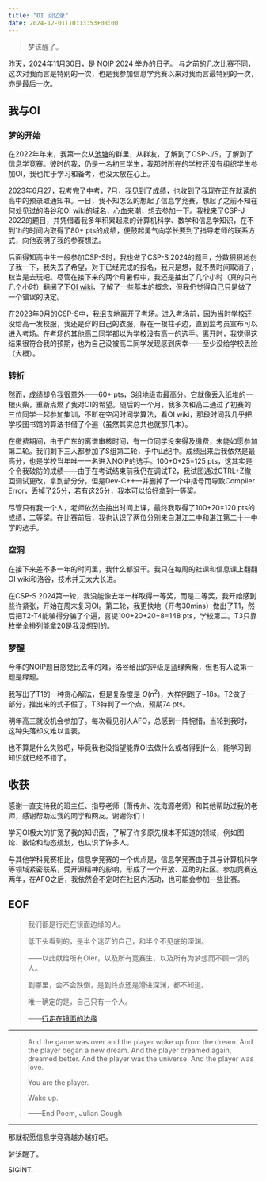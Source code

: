 ```yaml
---
title: "OI 回忆录"
date: 2024-12-01T10:13:53+08:00
---
```


> 梦该醒了。

昨天，2024年11月30日，是 [NOIP 2024](https://www.noi.cn/gs/xw/gd/2024-11-25/834883.shtml) 举办的日子。
与之前的几次比赛不同，这次对我而言是特别的一次，也是我参加信息学竞赛以来对我而言最特别的一次，亦是最后一次。

## 我与OI

### 梦的开始

在2022年年末，我第一次从[池塘](https://github.com/chitang233/)的群里，从群友，了解到了CSP-J/S，了解到了信息学竞赛。彼时的我，仍是一名初三学生，我那时所在的学校还没有组织学生参加OI，我也忙于学习和备考，也没太放在心上。

2023年6月27，我考完了中考，7月，我见到了成绩，也收到了我现在正在就读的高中的预录取通知书。一日，我不知怎么的想起了信息学竞赛，想起了之前不知在何处见过的洛谷和OI wiki的域名，心血来潮，想去参加一下。我找来了CSP-J 2022的题目，并凭借着我多年积累起来的计算机科学、数学和信息学知识，在不到1h的时间内取得了80+ pts的成绩，便鼓起勇气向学长要到了指导老师的联系方式，向他表明了我的参赛想法。

后面得知高中生一般参加CSP-S时，我也做了CSP-S 2024的题目，分数狠狠地创了我一下，我失去了希望，对于已经完成的报名，我只是想，就不费时间取消了，权当是去玩吧。尽管在接下来的两个月暑假中，我还是抽出了几个小时（真的只有几个小时）翻阅了下[OI wiki](https://oi-wiki.org)，了解了一些基本的概念，但我仍觉得自己只是做了一个错误的决定。

在2023年9月的CSP-S中，我沮丧地离开了考场。进入考场前，因为当时学校还没给高一发校服，我还是穿的自己的衣服，躲在一根柱子边，直到监考员宣布可以进入考场。在考场的其他高二同学都以为学校没有高一的选手。离开时，我觉得这结果很符合我的预期，也为自己没被高二同学发现感到庆幸——至少没给学校丢脸（大概）。

### 转折

然而，成绩却令我很意外——60+ pts，S组地级市最高分。它就像丢入纸堆的一根火柴，重新点燃了我对OI的希望。随后的一个月，我多次和高二通过了初赛的三位同学一起参加集训，不断在空闲时间学算法，看OI wiki，那段时间我几乎把学校图书馆的算法书借了个遍（虽然其实总共也就那几本）。

在缴费期间，由于广东的离谱审核时间，有一位同学没来得及缴费，未能如愿参加第二轮。我们剩下三人都参加了S组第二轮，于中山纪中。成绩出来后我依然是最高分，也是学校当年唯一一名进入NOIP的选手。100+0+25=125 pts，这其实是个令我破防的成绩——由于在考试结束前我仍在调试T2，我试图通过CTRL+Z撤回调试更改，拿到部分分，但是Dev-C++一并删掉了一个中括号而导致Compiler Error，丢掉了25分，若有这25分，我本可以恰好拿到一等奖。

尽管只有我一个人，老师依然会抽出时间上课，最终我取得了100+20=120 pts的成绩，二等奖。在比赛前后，我也认识了两位分别来自湛江二中和湛江第二十一中学的选手。

### 空洞

在接下来差不多一年的时间里，我什么都没干。我只在每周的社课和信息课上翻翻OI wiki和洛谷，技术并无太大长进。

在CSP-S 2024第一轮，我没能像去年一样取得一等奖，而是二等奖，我开始感到些许紧张，开始在周末复习OI。第二轮，我更快地（开考30mins）做出了T1，然后把T2-T4能骗得分骗了个遍，喜提100+20+20+8=148 pts，学校第二。T3只靠枚举全排列能拿20是我没想到的。

### 梦醒

今年的NOIP题目感觉比去年的难，洛谷给出的评级是蓝绿紫紫，但也有人说第一题是绿题。

我写出了T1的一种贪心解法，但是复杂度是 $O(n^2)$，大样例跑了~18s。T2做了一部分，推出来的式子假了。T3特判了一个点，预期74 pts。

明年高三就没机会参加了。每次看见别人AFO，总感到一阵惋惜，当轮到我时，这种失落却又难以言表。

也不算是什么失败吧，毕竟我也没指望能靠OI去做什么或者得到什么，能学习到知识就已经不错了。

## 收获

感谢一直支持我的班主任、指导老师（萧传州、冼海源老师）和其他帮助过我的老师，感谢帮助过我的同学和网友。谢谢你们！

学习OI极大的扩宽了我的知识面，了解了许多原先根本不知道的领域，例如图论、数论和动态规划，也认识了许多人。

与其他学科竞赛相比，信息学竞赛的一个优点是，信息学竞赛由于其与计算机科学等领域紧密联系，受开源精神的影响，形成了一个开放、互助的社区。参加竞赛这两年，在AFO之后，我依然会不定时在社区内活动，也可能会参加一些比赛。

## EOF

> 我们都是行走在镜面边缘的人。
>
> 低下头看到的，是半个迷茫的自己，和半个不见底的深渊。
>
> ——以此献给所有OIer，以及所有竞赛生，以及所有为梦想而不顾一切的人。
>
> 到哪里，会不会跌倒，是到终点还是滑进深渊，都不知道。
>
> 唯一确定的是，自己只有一个人。
>
> ——[行走在镜面的边缘](https://tieba.baidu.com/p/1053584344)

---

> And the game was over and the player woke up from the dream. And the player began a new dream. And the player dreamed again, dreamed better. And the player was the universe. And the player was love.
>
> You are the player.
>
> Wake up.
>
> ——End Poem, Julian Gough

---

那就祝愿信息学竞赛越办越好吧。

梦该醒了。

SIGINT.
